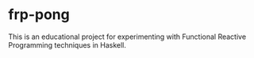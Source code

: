 # frp-pong

This is an educational project for experimenting with Functional Reactive Programming techniques in Haskell.
